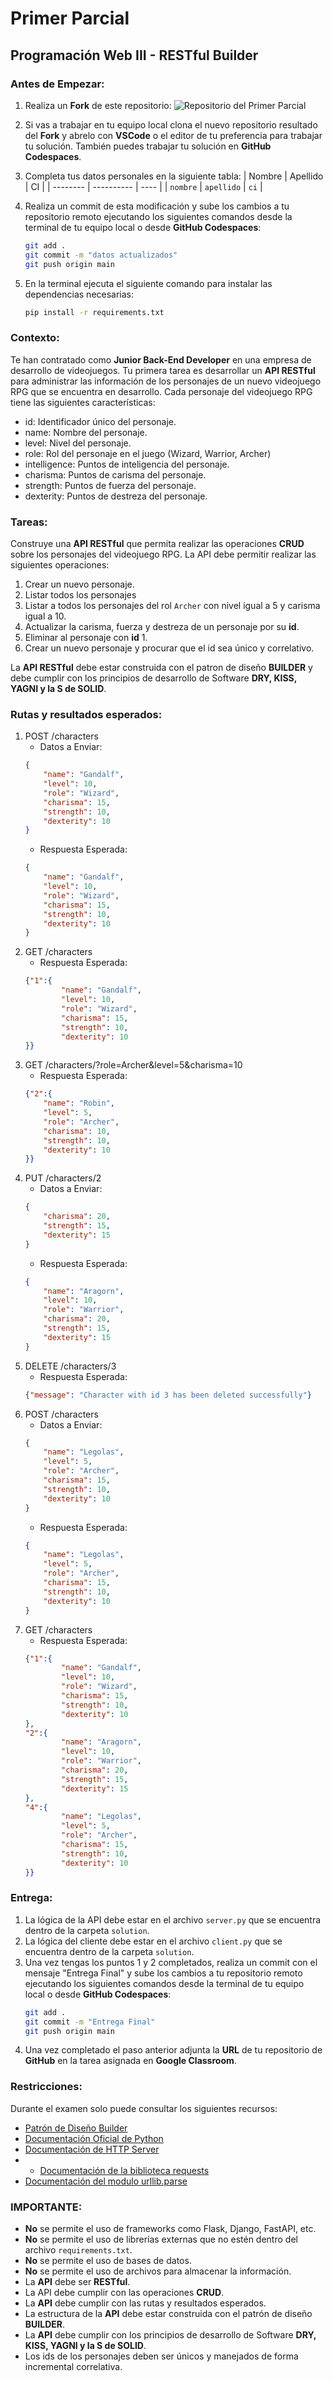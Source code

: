 # Primer Parcial
## Programación Web III - RESTful Builder

### Antes de Empezar:

1. Realiza un **Fork** de este repositorio:
![Repositorio del Primer Parcial](https://live.staticflickr.com/65535/53639387186_c1c829e40a_z.jpg)

1. Si vas a trabajar en tu equipo local clona el nuevo repositorio resultado del **Fork** y abrelo con **VSCode** o el editor de tu preferencia para trabajar tu solución. También puedes trabajar tu solución en **GitHub Codespaces**.

2. Completa tus datos personales en la siguiente tabla:
    | Nombre   | Apellido   | CI   |
    | -------- | ---------- | ---- |
    | `nombre` | `apellido` | `ci` |

3. Realiza un commit de esta modificación y sube los cambios a tu repositorio remoto ejecutando los siguientes comandos desde la terminal de tu equipo local o desde **GitHub Codespaces**:
    ```bash
    git add .
    git commit -m "datos actualizados"
    git push origin main
    ```
4. En la terminal ejecuta el siguiente comando para instalar las dependencias necesarias:
    ```bash
    pip install -r requirements.txt
    ```

### Contexto:

Te han contratado como **Junior Back-End Developer** en una empresa de desarrollo de videojuegos. Tu primera tarea es desarrollar un **API RESTful** para administrar las información de los personajes de un nuevo videojuego RPG que se encuentra en desarrollo. Cada personaje del videojuego RPG tiene las siguientes características:

- id: Identificador único del personaje.
- name: Nombre del personaje.
- level: Nivel del personaje.
- role: Rol del personaje en el juego (Wizard, Warrior, Archer)
- intelligence: Puntos de inteligencia del personaje.
- charisma: Puntos de carisma del personaje.
- strength: Puntos de fuerza del personaje.
- dexterity: Puntos de destreza del personaje. 


### Tareas:
Construye una **API RESTful** que permita realizar las operaciones **CRUD** sobre los personajes del videojuego RPG. La API debe permitir realizar las siguientes operaciones:

1. Crear un nuevo personaje.
2. Listar todos los personajes
3. Listar a todos los personajes del rol `Archer` con nivel igual a 5 y carisma igual a 10.
4. Actualizar la carisma, fuerza y destreza de un personaje por su **id**.
5. Eliminar al personaje con **id** 1.
6. Crear un nuevo personaje y procurar que el id sea único y correlativo.

La **API RESTful** debe estar construida con el patron de diseño **BUILDER** y debe cumplir con los principios de desarrollo de Software **DRY, KISS, YAGNI y la S de SOLID**.

### Rutas y resultados esperados:

1. POST /characters
    - Datos a Enviar:
    ```json
    {
        "name": "Gandalf",
        "level": 10,
        "role": "Wizard",
        "charisma": 15,
        "strength": 10,
        "dexterity": 10
    }
    ```
    - Respuesta Esperada:
    ```json
    {
        "name": "Gandalf",
        "level": 10,
        "role": "Wizard",
        "charisma": 15,
        "strength": 10,
        "dexterity": 10
    }
    ```
2. GET /characters
    - Respuesta Esperada:
    ```json    
    {"1":{
            "name": "Gandalf",
            "level": 10,
            "role": "Wizard",
            "charisma": 15,
            "strength": 10,
            "dexterity": 10
    }}
    ```
3. GET /characters/?role=Archer&level=5&charisma=10
   - Respuesta Esperada:
    ```json
    {"2":{
        "name": "Robin",
        "level": 5,
        "role": "Archer",
        "charisma": 10,
        "strength": 10,
        "dexterity": 10
    }}
    ```
4. PUT /characters/2
   - Datos a Enviar:
    ```json
    {
        "charisma": 20,
        "strength": 15,
        "dexterity": 15
    }
    ```
    - Respuesta Esperada:
    ```json
    {
        "name": "Aragorn",
        "level": 10,
        "role": "Warrior",
        "charisma": 20,
        "strength": 15,
        "dexterity": 15
    }
    ```
5.  DELETE /characters/3
    - Respuesta Esperada:
    ```json
    {"message": "Character with id 3 has been deleted successfully"}
    ```
6. POST /characters
    - Datos a Enviar:
    ```json
    {
        "name": "Legolas",
        "level": 5,
        "role": "Archer",
        "charisma": 15,
        "strength": 10,
        "dexterity": 10
    }
    ```
    - Respuesta Esperada:
    ```json
    {
        "name": "Legolas",
        "level": 5,
        "role": "Archer",
        "charisma": 15,
        "strength": 10,
        "dexterity": 10
    }
    ```
7. GET /characters
    - Respuesta Esperada:
    ```json    
    {"1":{
            "name": "Gandalf",
            "level": 10,
            "role": "Wizard",
            "charisma": 15,
            "strength": 10,
            "dexterity": 10
    },
    "2":{
            "name": "Aragorn",
            "level": 10,
            "role": "Warrior",
            "charisma": 20,
            "strength": 15,
            "dexterity": 15
    },
    "4":{
            "name": "Legolas",
            "level": 5,
            "role": "Archer",
            "charisma": 15,
            "strength": 10,
            "dexterity": 10
    }}
    ```

### Entrega:
1. La lógica de la API debe estar en el archivo `server.py` que se encuentra dentro de la carpeta `solution`.
2. La lógica del cliente debe estar en el archivo `client.py` que se encuentra dentro de la carpeta `solution`.
3. Una vez tengas los puntos 1 y 2 completados, realiza un commit con el mensaje "Entrega Final" y sube los cambios a tu repositorio remoto ejecutando los siguientes comandos desde la terminal de tu equipo local o desde **GitHub Codespaces**:
    ```bash
    git add .
    git commit -m "Entrega Final"
    git push origin main
    ```
4. Una vez completado el paso anterior adjunta la **URL** de tu repositorio de **GitHub** en la tarea asignada en **Google Classroom**. 

### Restricciones:

Durante el examen solo puede consultar los siguientes recursos:
- [Patrón de Diseño Builder](https://refactoring.guru/es/design-patterns/builder)
- [Documentación Oficial de Python](https://docs.python.org/3/)
- [Documentación de HTTP Server](https://docs.python.org/3/library/http.server.html)
- - [Documentación de la biblioteca requests](https://requests.readthedocs.io/en/latest/)
- [Documentación del modulo urllib.parse](https://docs.python.org/3/library/urllib.parse.html#urllib.parse.parse_qs)


### IMPORTANTE: 
- **No** se permite el uso de frameworks como Flask, Django, FastAPI, etc.
- **No** se permite el uso de librerías externas que no estén dentro del archivo `requirements.txt`.
- **No** se permite el uso de bases de datos.
- **No** se permite el uso de archivos para almacenar la información.
- La **API** debe ser **RESTful**.
- La API debe cumplir con las operaciones **CRUD**.
- La **API** debe cumplir con las rutas y resultados esperados.
- La estructura de la **API** debe estar construida con el patrón de diseño **BUILDER**.
- La **API** debe cumplir con los principios de desarrollo de Software **DRY, KISS, YAGNI y la S de SOLID**.
- Los ids de los personajes deben ser únicos y manejados de forma incremental correlativa.
